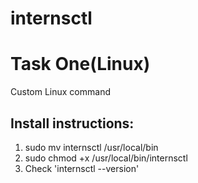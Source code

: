 # internsctl
# Task One(Linux)
Custom Linux command 

## Install instructions:
1. sudo mv internsctl /usr/local/bin
2. sudo chmod +x /usr/local/bin/internsctl
3. Check 'internsctl --version' 
